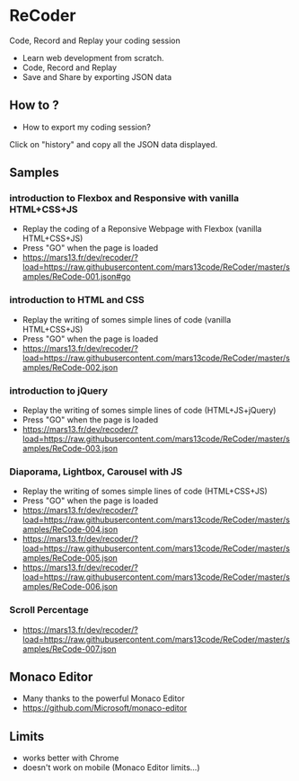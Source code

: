 # ReCoder

Code, Record and Replay your coding session

* Learn web development from scratch.
* Code, Record and Replay
* Save and Share by exporting JSON data


## How to ?

* How to export my coding session?

Click on "history" and copy all the JSON data displayed.

## Samples

### introduction to Flexbox and Responsive with vanilla HTML+CSS+JS

* Replay the coding of a Reponsive Webpage with Flexbox (vanilla HTML+CSS+JS)
* Press "GO" when the page is loaded
* https://mars13.fr/dev/recoder/?load=https://raw.githubusercontent.com/mars13code/ReCoder/master/samples/ReCode-001.json#go

### introduction to HTML and CSS

* Replay the writing of somes simple lines of code  (vanilla HTML+CSS+JS)
* Press "GO" when the page is loaded
* https://mars13.fr/dev/recoder/?load=https://raw.githubusercontent.com/mars13code/ReCoder/master/samples/ReCode-002.json

### introduction to jQuery

* Replay the writing of somes simple lines of code  (HTML+JS+jQuery)
* Press "GO" when the page is loaded
* https://mars13.fr/dev/recoder/?load=https://raw.githubusercontent.com/mars13code/ReCoder/master/samples/ReCode-003.json

### Diaporama, Lightbox, Carousel with JS

* Replay the writing of somes simple lines of code  (HTML+CSS+JS)
* Press "GO" when the page is loaded
* https://mars13.fr/dev/recoder/?load=https://raw.githubusercontent.com/mars13code/ReCoder/master/samples/ReCode-004.json
* https://mars13.fr/dev/recoder/?load=https://raw.githubusercontent.com/mars13code/ReCoder/master/samples/ReCode-005.json
* https://mars13.fr/dev/recoder/?load=https://raw.githubusercontent.com/mars13code/ReCoder/master/samples/ReCode-006.json

### Scroll Percentage
* https://mars13.fr/dev/recoder/?load=https://raw.githubusercontent.com/mars13code/ReCoder/master/samples/ReCode-007.json

## Monaco Editor

* Many thanks to the powerful Monaco Editor
* https://github.com/Microsoft/monaco-editor


## Limits

* works better with Chrome
* doesn't work on mobile (Monaco Editor limits...)
